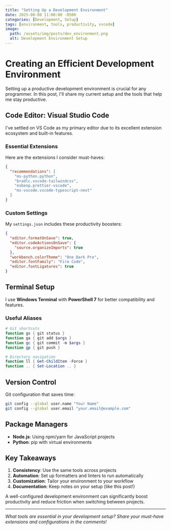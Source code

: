 ```yaml
---
title: "Setting Up a Development Environment"
date: 2025-08-08 11:00:00 -0500
categories: [Development, Setup]
tags: [environment, tools, productivity, vscode]
image:
  path: /assets/img/posts/dev_environment.png
  alt: Development Environment Setup
---
```


# Creating an Efficient Development Environment

Setting up a productive development environment is crucial for any programmer. In this post, I'll share my current setup and the tools that help me stay productive.

## Code Editor: Visual Studio Code

I've settled on VS Code as my primary editor due to its excellent extension ecosystem and built-in features.

### Essential Extensions

Here are the extensions I consider must-haves:

```json
{
  "recommendations": [
    "ms-python.python",
    "bradlc.vscode-tailwindcss",
    "esbenp.prettier-vscode",
    "ms-vscode.vscode-typescript-next"
  ]
}
```

### Custom Settings

My `settings.json` includes these productivity boosters:

```json
{
  "editor.formatOnSave": true,
  "editor.codeActionsOnSave": {
    "source.organizeImports": true
  },
  "workbench.colorTheme": "One Dark Pro",
  "editor.fontFamily": "Fira Code",
  "editor.fontLigatures": true
}
```

## Terminal Setup

I use **Windows Terminal** with **PowerShell 7** for better compatibility and features.

### Useful Aliases

```powershell
# Git shortcuts
function gs { git status }
function ga { git add $args }
function gc { git commit -m $args }
function gp { git push }

# Directory navigation
function ll { Get-ChildItem -Force }
function .. { Set-Location .. }
```

## Version Control

Git configuration that saves time:

```bash
git config --global user.name "Your Name"
git config --global user.email "your.email@example.com"
```

## Package Managers

- **Node.js**: Using npm/yarn for JavaScript projects
- **Python**: pip with virtual environments

## Key Takeaways

1. **Consistency**: Use the same tools across projects
2. **Automation**: Set up formatters and linters to run automatically
3. **Customization**: Tailor your environment to your workflow
4. **Documentation**: Keep notes on your setup (like this post!)

A well-configured development environment can significantly boost productivity and reduce friction when switching between projects.

---

*What tools are essential in your development setup? Share your must-have extensions and configurations in the comments!*
